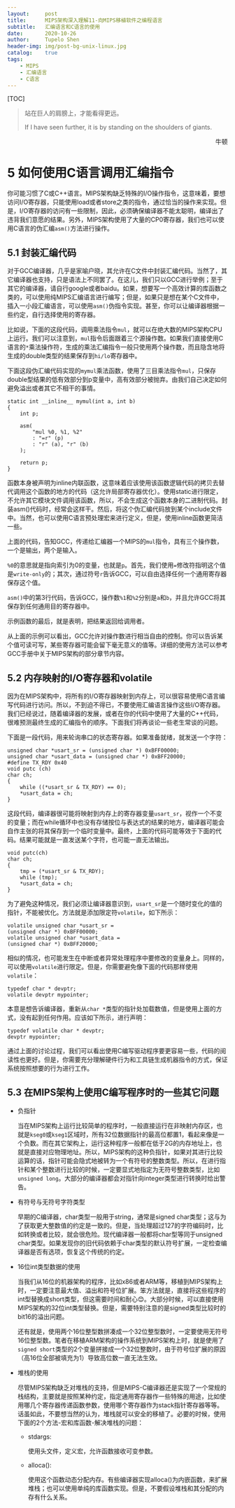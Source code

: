 ```yaml
---
layout:     post
title:      MIPS架构深入理解11-向MIPS移植软件之编程语言
subtitle:   汇编语言和C语言的使用
date:       2020-10-26
author:     Tupelo Shen
header-img: img/post-bg-unix-linux.jpg
catalog:    true
tags:
    - MIPS
    - 汇编语言
    - C语言
---
```


[TOC]

> 站在巨人的肩膀上，才能看得更远。
> 
> If I have seen further, it is by standing on the shoulders of giants.
> 
<p align="right">牛顿</p>

# 5 如何使用C语言调用汇编指令

你可能习惯了C或C++语言。MIPS架构缺乏特殊的I/O操作指令，这意味着，要想访问I/O寄存器，只能使用load或者store之类的指令，通过恰当的操作来实现。但是，I/O寄存器的访问有一些限制，因此，必须确保编译器不能太聪明，编译出了违背我们意愿的结果。另外，MIPS架构使用了大量的CP0寄存器，我们也可以使用C语言的伪汇编`asm()`方法进行操作。

## 5.1 封装汇编代码

对于GCC编译器，几乎是家喻户晓，其允许在C文件中封装汇编代码。当然了，其它编译器也支持，只是语法上不同罢了。在这儿，我们只以GCC进行举例；至于其它的编译器，请自行google或者baidu。如果，想要写一个高效计算的库函数之类的，可以使用纯MIPS汇编语言进行编写；但是，如果只是想在某个C文件中，插入一小段汇编语言，可以使用`asm()`伪指令实现。甚至，你可以让编译器根据一些约定，自行选择使用的寄存器。

比如说，下面的这段代码，调用乘法指令`mul`，就可以在绝大数的MIPS架构CPU上运行。我们可以注意到，`mul`指令后面跟着三个源操作数。如果我们直接使用C语言的`*`乘法操作符，生成的乘法汇编指令一般只使用两个操作数，而且隐含地将生成的double类型的结果保存到`hi/lo`寄存器中。

下面这段伪汇编代码实现的`mymul`乘法函数，使用了三目乘法指令`mul`，只保存double型结果的低有效部分到p变量中，高有效部分被抛弃。由我们自己决定如何避免溢出或者其它不相干的事情。

    static int __inline__ mymul(int a, int b)
    {
        int p;

        asm(
            "mul %0, %1, %2"
            : "=r" (p)
            : "r" (a), "r" (b)
        );

        return p;
    }

函数本身被声明为inline内联函数，这意味着应该使用该函数逻辑代码的拷贝去替代调用这个函数的地方的代码（这允许局部寄存器优化）。使用static进行限定，不允许其它模块文件调用该函数，所以，不会生成这个函数本身的二进制代码。封装asm()代码时，经常会这样干。然后，将这个伪汇编代码放到某个include文件中。当然，也可以使用C语言预处理宏来进行定义，但是，使用inline函数更简洁一些。

上面的代码，告知GCC，传递给汇编器一个MIPS的`mul`指令，具有三个操作数，一个是输出，两个是输入。

`%0`的意思就是指向索引为0的变量，也就是`p`。首先，我们使用`=`修改符指明这个值是`write-only`的；其次，通过符号`r`告诉GCC，可以自由选择任何一个通用寄存器保存这个值。

`asm()`中的第3行代码，告诉GCC，操作数`%1`和`%2`分别是`a`和`b`，并且允许GCC将其保存到任何通用目的寄存器中。

示例函数的最后，就是表明，把结果返回给调用者。

从上面的示例可以看出，GCC允许对操作数进行相当自由的控制。你可以告诉某个值可读可写，某些寄存器可能会留下毫无意义的值等。详细的使用方法可以参考GCC手册中关于MIPS架构的部分章节内容。

## 5.2 内存映射的I/O寄存器和volatile

因为在MIPS架构中，将所有的I/O寄存器映射到内存上，可以很容易使用C语言编写代码进行访问。所以，不到迫不得已，不要使用汇编语言操作这些I/O寄存器。我们已经说过，随着编译器的发展，或者在你的代码中使用了大量的C++代码，很难预测最终生成的汇编指令的顺序。下面我们将再谈论一些老生常谈的问题。

下面是一段代码，用来轮询串口的状态寄存器。如果准备就绪，就发送一个字符：

    unsigned char *usart_sr = (unsigned char *) 0xBFF00000;
    unsigned char *usart_data = (unsigned char *) 0xBFF20000;
    #define TX_RDY 0x40
    void putc (ch)
    char ch;
    {
        while ((*usart_sr & TX_RDY) == 0);
        *usart_data = ch;
    }

这段代码，编译器很可能将映射到内存上的寄存器变量`usart_sr`，视作一个不变的变量；而在while循环中也没有存储按位与表达式的结果的地方，编译器可能会自作主张的将其保存到一个临时变量中。最终，上面的代码可能等效于下面的代码。结果可能就是一直发送某个字符，也可能一直无法输出。

    void putc(ch)
    char ch;
    {
        tmp = (*usart_sr & TX_RDY);
        while (tmp);
        *usart_data = ch;
    }

为了避免这种情况，我们必须让编译器意识到，`usart_sr`是一个随时变化的值的指针，不能被优化。方法就是添加限定符`volatile`，如下所示：

    volatile unsigned char *usart_sr =
    (unsigned char *) 0xBFF00000;
    volatile unsigned char *usart_data =
    (unsigned char *) 0xBFF20000;

相似的情况，也可能发生在中断或者异常处理程序中要修改的变量身上。同样的，可以使用`volatile`进行限定。但是，你需要避免像下面的代码那样使用`volatile`：

    typedef char * devptr;
    volatile devptr mypointer;

本意是想告诉编译器，重新从`char *`类型的指针处加载数值，但是使用上面的方式，没有起到任何作用。应该如下所示，进行声明：

    typedef volatile char * devptr;
    devptr mypointer;

通过上面的讨论过程，我们可以看出使用C编写驱动程序要更容易一些，代码的阅读性也更好。但是，你需要充分理解硬件行为和工具链生成机器指令的方式，保证系统按照想要的行为进行工作。

## 5.3 在MIPS架构上使用C编写程序时的一些其它问题

* 负指针

    当在MIPS架构上运行比较简单的程序时，一般直接运行在非映射内存区，也就是`kseg0`或`kseg1`区域时，所有32位数据指针的最高位都置1，看起来像是一个负数。而在其它架构上，运行这种程序一般都在低于2G的内存地址上，也就是直接对应物理地址。所以，MIPS架构的这种负指针，如果对其进行比较运算的话，指针可能会隐式地被转为一个有符号的整数类型。所以，在进行指针和某个整数进行比较的时候，一定要显式地指定为无符号整数类型，比如`unsigned long`。大部分的编译器都会对指针向integer类型进行转换时给出警告。

* 有符号与无符号字符类型

    早期的C编译器，char类型一般用于string，通常是signed char类型；这与为了获取更大整数值的约定是一致的。但是，当处理超过127的字符编码时，比如转换或者比较，就会很危险。现代编译器一般都将char型等同于unsigned char类型。如果发现你的旧代码依赖于char类型的默认符号扩展，一定检查编译器是否有选项，恢复这个传统的约定。

* 16位int类型数据的使用 

    当我们从16位的机器架构的程序，比如x86或者ARM等，移植到MIPS架构上时，一定要注意最大值、溢出和符号位扩展。笨方法就是，直接将这些程序的int型替换成short类型，但这需要时间和耐心😊。大部分时候，可以直接使用MIPS架构的32位int类型替换。但是，需要特别注意的是signed类型比较时的bit16的溢出问题。

    还有就是，使用两个16位整型数拼凑成一个32位整型数时，一定要使用无符号16位整型数。笔者在移植ARM架构的操作系统到MIPS架构上时，就是使用了`signed short`类型的2个变量拼接成一个32位整数时，由于符号位扩展的原因（高16位全部被填充为1）导致高位数一直无法生效。

* 堆栈的使用

    尽管MIPS架构缺乏对堆栈的支持，但是MIPS-C编译器还是实现了一个常规的栈结构，主要就是按照某种约定，指定通用寄存器作一些特殊的用途，比如使用哪几个寄存器传递函数参数，使用哪个寄存器作为stack指针寄存器等等。话虽如此，不要想当然的认为，堆栈就可以安全的移植了。必要的时候，使用下面的2个方法-宏和库函数-解决堆栈的问题：

    - stdargs:

        使用头文件，定义宏，允许函数接收可变参数。

    - alloca(): 

        使用这个函数动态分配内存。有些编译器实现alloca()为内嵌函数，来扩展堆栈；也可以使用单纯的库函数实现。但是，不要假设堆栈和其分配的内存有什么关系。